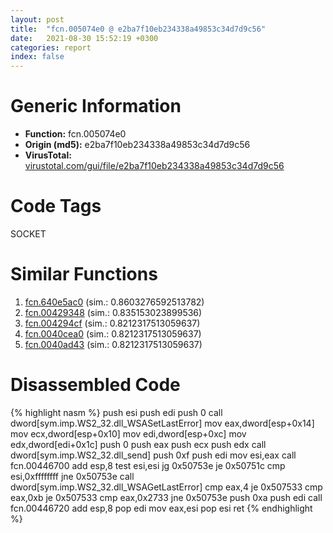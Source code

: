 ```yaml
---
layout: post
title:  "fcn.005074e0 @ e2ba7f10eb234338a49853c34d7d9c56"
date:   2021-08-30 15:52:19 +0300
categories: report
index: false
---
```


# Generic Information
- **Function:** fcn.005074e0
- **Origin (md5):** e2ba7f10eb234338a49853c34d7d9c56
- **VirusTotal:** [virustotal.com/gui/file/e2ba7f10eb234338a49853c34d7d9c56][virustotal_ref]

# Code Tags
<span class="tag" id="SOCKET">SOCKET</span>


# Similar Functions

1. [fcn.640e5ac0][similar_1_ref] (sim.: 0.8603276592513782)
2. [fcn.00429348][similar_2_ref] (sim.: 0.835153023899536)
3. [fcn.004294cf][similar_3_ref] (sim.: 0.8212317513059637)
4. [fcn.0040cea0][similar_4_ref] (sim.: 0.8212317513059637)
5. [fcn.0040ad43][similar_5_ref] (sim.: 0.8212317513059637)


# Disassembled Code

{% highlight nasm %}
push esi
push edi
push 0
call dword[sym.imp.WS2_32.dll_WSASetLastError]
mov eax,dword[esp+0x14]
mov ecx,dword[esp+0x10]
mov edi,dword[esp+0xc]
mov edx,dword[edi+0x1c]
push 0
push eax
push ecx
push edx
call dword[sym.imp.WS2_32.dll_send]
push 0xf
push edi
mov esi,eax
call fcn.00446700
add esp,8
test esi,esi
jg 0x50753e
je 0x50751c
cmp esi,0xffffffff
jne 0x50753e
call dword[sym.imp.WS2_32.dll_WSAGetLastError]
cmp eax,4
je 0x507533
cmp eax,0xb
je 0x507533
cmp eax,0x2733
jne 0x50753e
push 0xa
push edi
call fcn.00446720
add esp,8
pop edi
mov eax,esi
pop esi
ret
{% endhighlight %}


[similar_1_ref]: /report/fcn.640e5ac0@07e4412910bcf0f5969ef64c44eecb2d
[similar_2_ref]: /report/fcn.00429348@418e0921f3a9bd4f5bc0dcc59623b5a1
[similar_3_ref]: /report/fcn.004294cf@ba86269e5231930ee4def4088ddb8d19
[similar_4_ref]: /report/fcn.0040cea0@cf24673e33ae4ffdfd25b8d84595d994
[similar_5_ref]: /report/fcn.0040ad43@8fc4c3f3e7c00776ff0a71b75e93044b
[virustotal_ref]: https://www.virustotal.com/gui/file/e2ba7f10eb234338a49853c34d7d9c56